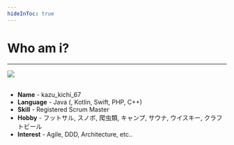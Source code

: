 ```yaml
---
hideInToc: true
---
```


# Who am i?

***

<div class="grid grid-cols-[30%_70%] gap-4">

<div>
<img src="/camp.png" />
</div>

<div>
<br>

- <mdi-account-circle /> **Name** - kazu_kichi_67
- <carbon-book /> **Language** - Java (, Kotlin, Swift, PHP, C++)
- <carbon-bookmark /> **Skill** - Registered Scrum Master
- <carbon-bar /> **Hobby** - フットサル, スノボ, 爬虫類, キャンプ, サウナ, ウイスキー, クラフトビール
- <carbon-activity /> **Interest** - Agile, DDD, Architecture, etc..

</div>
</div>
